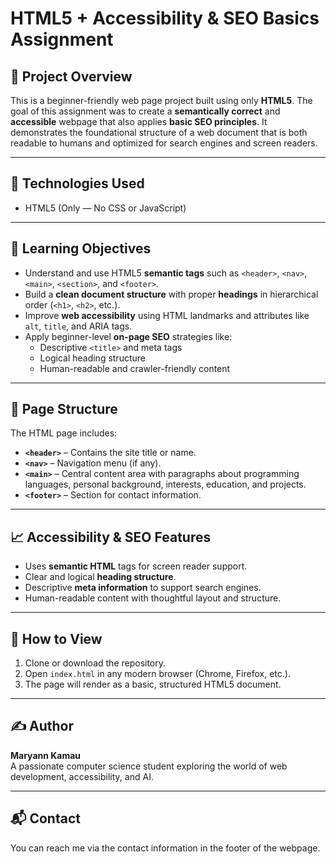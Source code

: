 # HTML5 + Accessibility & SEO Basics Assignment

## 📄 Project Overview

This is a beginner-friendly web page project built using only **HTML5**. The goal of this assignment was to create a **semantically correct** and **accessible** webpage that also applies **basic SEO principles**. It demonstrates the foundational structure of a web document that is both readable to humans and optimized for search engines and screen readers.

---

## 🔧 Technologies Used

- HTML5 (Only — No CSS or JavaScript)

---

## 🧠 Learning Objectives

- Understand and use HTML5 **semantic tags** such as `<header>`, `<nav>`, `<main>`, `<section>`, and `<footer>`.
- Build a **clean document structure** with proper **headings** in hierarchical order (`<h1>`, `<h2>`, etc.).
- Improve **web accessibility** using HTML landmarks and attributes like `alt`, `title`, and ARIA tags.
- Apply beginner-level **on-page SEO** strategies like:
  - Descriptive `<title>` and meta tags
  - Logical heading structure
  - Human-readable and crawler-friendly content

---

## 🧱 Page Structure

The HTML page includes:

- **`<header>`** – Contains the site title or name.
- **`<nav>`** – Navigation menu (if any).
- **`<main>`** – Central content area with paragraphs about programming languages, personal background, interests, education, and projects.
- **`<footer>`** – Section for contact information.

---

## 📈 Accessibility & SEO Features

- Uses **semantic HTML** tags for screen reader support.
- Clear and logical **heading structure**.
- Descriptive **meta information** to support search engines.
- Human-readable content with thoughtful layout and structure.

---

## 📂 How to View

1. Clone or download the repository.
2. Open `index.html` in any modern browser (Chrome, Firefox, etc.).
3. The page will render as a basic, structured HTML5 document.

---

## ✍️ Author

**Maryann Kamau**  
A passionate computer science student exploring the world of web development, accessibility, and AI.

---

## 📬 Contact

You can reach me via the contact information in the footer of the webpage.

